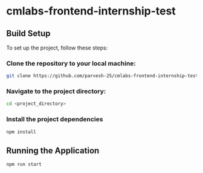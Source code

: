 # cmlabs-frontend-internship-test


## Build Setup
To set up the project, follow these steps:

### Clone the repository to your local machine:
```bash
git clone https://github.com/parvesh-25/cmlabs-frontend-internship-test.git
```
### Navigate to the project directory:
```bash
cd <project_directory>
```
### Install the project dependencies
```bash
npm install
```


## Running the Application
```bash
npm run start
```
